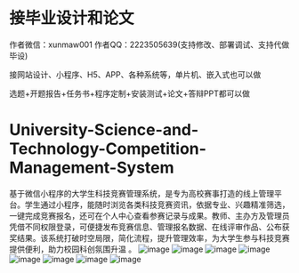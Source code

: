 # 接毕业设计和论文
作者微信：xunmaw001  作者QQ：2223505639(支持修改、部署调试、支持代做毕设)

接网站设计、小程序、H5、APP、各种系统等，单片机、嵌入式也可以做

选题+开题报告+任务书+程序定制+安装测试+论文+答辩PPT都可以做
# University-Science-and-Technology-Competition-Management-System
基于微信小程序的大学生科技竞赛管理系统，是专为高校赛事打造的线上管理平台。学生通过小程序，能随时浏览各类科技竞赛资讯，依据专业、兴趣精准筛选，一键完成竞赛报名，还可在个人中心查看参赛记录与成果。教师、主办方及管理员凭借不同权限登录，可便捷发布竞赛信息、管理报名数据、在线评审作品、公布获奖结果。该系统打破时空局限，简化流程，提升管理效率，为大学生参与科技竞赛提供便利，助力校园科创氛围升温 。 
![image](https://github.com/user-attachments/assets/e53070c9-217b-4900-bc7c-bdd9d1d19e0c)
![image](https://github.com/user-attachments/assets/66b9aef0-b04e-488b-baeb-2fde8c38f091)
![image](https://github.com/user-attachments/assets/0b3d0561-b2b0-4813-a675-e171a876649f)
![image](https://github.com/user-attachments/assets/b42c049a-4f79-485b-a429-bb152f718cc1)
![image](https://github.com/user-attachments/assets/db685e61-c2ad-4c44-8be0-f5434b989ddf)
![image](https://github.com/user-attachments/assets/efa957f3-e022-47b4-98cc-7653e3a15dad)
![image](https://github.com/user-attachments/assets/eb410982-17f3-4c03-a40e-803937b4bd13)
![image](https://github.com/user-attachments/assets/d3debe45-7829-4fab-8f14-a6290f3ffae6)
